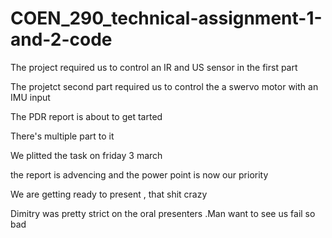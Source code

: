 # COEN_290_technical-assignment-1-and-2-code

The project required us to control an IR and US sensor in the first part

The projetct second part required us to control the a swervo motor with an IMU input

The PDR report is about to get tarted

There's multiple part to it

We plitted the task on friday 3 march

the report is advencing and the power point is now our priority

We are getting ready to present , that shit crazy

Dimitry was pretty strict on the oral presenters .Man want to see us fail so bad
